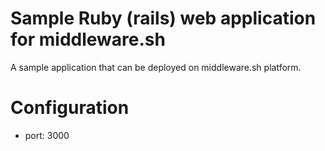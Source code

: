 # Sample Ruby (rails) web application for middleware.sh

A sample application that can be deployed on middleware.sh platform.

# Configuration

- port: 3000
